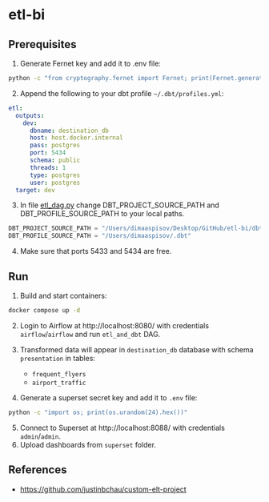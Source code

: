 # etl-bi

## Prerequisites

1. Generate Fernet key and add it to .env file:
```bash
python -c "from cryptography.fernet import Fernet; print(Fernet.generate_key().decode())"
```

2. Append the following to your dbt profile `~/.dbt/profiles.yml`:
```yml
etl:
  outputs:
    dev:
      dbname: destination_db
      host: host.docker.internal
      pass: postgres
      port: 5434
      schema: public
      threads: 1
      type: postgres
      user: postgres
  target: dev
```

3. In file [etl_dag.py](airflow/dags/etl_dag.py) change DBT_PROJECT_SOURCE_PATH and DBT_PROFILE_SOURCE_PATH to your local paths.
```python
DBT_PROJECT_SOURCE_PATH = "/Users/dimaaspisov/Desktop/GitHub/etl-bi/dbt/etl"
DBT_PROFILE_SOURCE_PATH = "/Users/dimaaspisov/.dbt"
```

4. Make sure that ports 5433 and 5434 are free.

## Run

1. Build and start containers:
```bash 
docker compose up -d
```

2. Login to Airflow at http://localhost:8080/ with credentials `airflow`/`airflow` and run `etl_and_dbt` DAG.

3. Transformed data will appear in `destination_db` database with schema `presentation` in tables:
    - `frequent_flyers`
    - `airport_traffic`

4. Generate a superset secret key and add it to `.env` file:
```bash
python -c "import os; print(os.urandom(24).hex())"
```

5. Connect to Superset at http://localhost:8088/ with credentials `admin`/`admin`.
6. Upload dashboards from `superset` folder.

## References

- https://github.com/justinbchau/custom-elt-project
